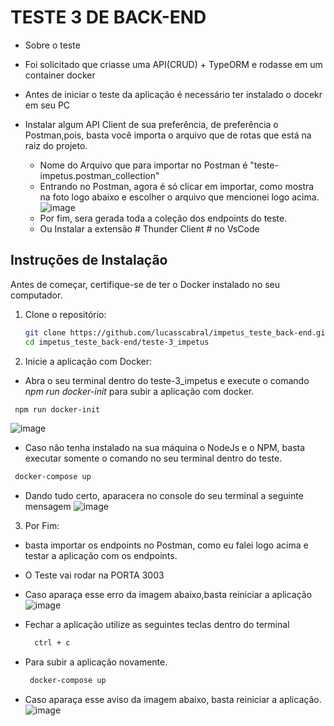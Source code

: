 # TESTE 3 DE BACK-END

- Sobre o teste
- Foi solicitado que criasse uma API(CRUD) + TypeORM e rodasse em um container docker

- Antes de iniciar o teste da aplicação é necessário ter instalado o docekr em seu PC
- Instalar algum API Client de sua preferência, de preferência o Postman,pois, basta você importa o arquivo que de rotas que está na raiz do
  projeto.

  - Nome do Arquivo que para importar no Postman é "teste-impetus.postman_collection"
  - Entrando no Postman, agora é só clicar em importar, como mostra na foto logo abaixo e escolher o arquivo que mencionei logo acima. 
![image](https://github.com/lucasscabral/impetus_teste_back-end/assets/80989256/6b036dfc-43a1-4d46-91b1-eb3f0a1eee8d)
  - Por fim, sera gerada toda a coleção dos endpoints do teste.
  - Ou Instalar a extensão # Thunder Client # no VsCode

## Instruções de Instalação

Antes de começar, certifique-se de ter o Docker instalado no seu computador.

1. Clone o repositório:

   ```bash
   git clone https://github.com/lucasscabral/impetus_teste_back-end.git
   cd impetus_teste_back-end/teste-3_impetus
2. Inicie a aplicação com Docker:

  - Abra o seu terminal dentro do teste-3_impetus e execute o comando _npm run docker-init_ para subir a aplicação com docker.
   ```bash
    npm run docker-init
   ```
  ![image](https://github.com/lucasscabral/impetus_teste_back-end/assets/80989256/c9a561c9-6340-4aea-a62a-12798f73b6a5)
  - Caso não tenha instalado na sua máquina o NodeJs e o NPM, basta executar somente o comando no seu terminal dentro do teste.
   ```bash
    docker-compose up
   ```
  - Dando tudo certo, aparacera no console do seu terminal a seguinte mensagem
    ![image](https://github.com/lucasscabral/impetus_teste_back-end/assets/80989256/e6bdbdbe-bd5a-4e1e-aa05-7f0c3bc32e0b)

3. Por Fim:

  - basta importar os endpoints no Postman, como eu falei logo acima e testar a aplicação com os endpoints.
  - O Teste vai rodar na PORTA 3003

- Caso aparaça esse erro da imagem abaixo,basta reiniciar a aplicação
  ![image](https://github.com/lucasscabral/impetus_teste_back-end/assets/80989256/aa4a32bb-4220-4a97-bee2-5f011656bf0c)
- Fechar a aplicação utilize as seguintes teclas dentro do terminal
  ```bash
    ctrl + c
   ```
- Para subir a aplicação novamente.
   ```bash
    docker-compose up
   ```
- Caso aparaça esse aviso da imagem abaixo, basta reiniciar a aplicação.
  ![image](https://github.com/lucasscabral/impetus_teste_back-end/assets/80989256/16cd1861-8cfe-4d7d-8c92-2269b8e4133a)


